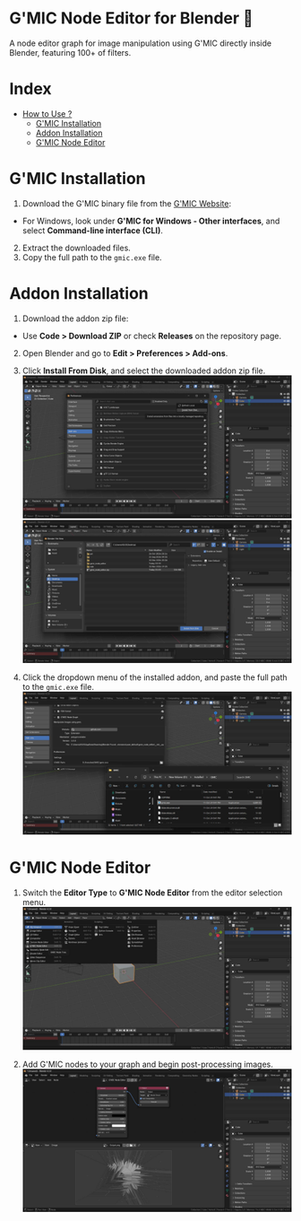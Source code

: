 # G'MIC Node Editor for Blender 🌅
A node editor graph for image manipulation using G'MIC directly inside Blender, featuring 100+ of filters.

# Index
- [How to Use ?](#how-to-use)
  - [G'MIC Installation](#gmic-installation)
  - [Addon Installation](#addon-installation)
  - [G'MIC Node Editor](#gmic-node-editor)

# G'MIC Installation
1. Download the G'MIC binary file from the [G'MIC Website](https://gmic.eu/download.html):
  - For Windows, look under **G'MIC for Windows - Other interfaces**, and select **Command-line interface (CLI)**.
2. Extract the downloaded files.
3. Copy the full path to the `gmic.exe` file.

# Addon Installation
1. Download the addon zip file:
  - Use **Code > Download ZIP** or check **Releases** on the repository page.
2. Open Blender and go to **Edit > Preferences > Add-ons**.
3. Click **Install From Disk**, and select the downloaded addon zip file.
![](images/addon1.jpg)
![](images/addon2.jpg)

4. Click the dropdown menu of the installed addon, and paste the full path to the `gmic.exe` file.
![](images/addon3.jpg)

# G'MIC Node Editor
1. Switch the **Editor Type** to **G'MIC Node Editor** from the editor selection menu.
![](images/addon4.jpg)

2. Add G'MIC nodes to your graph and begin post-processing images.
![](images/addon5.jpg)
